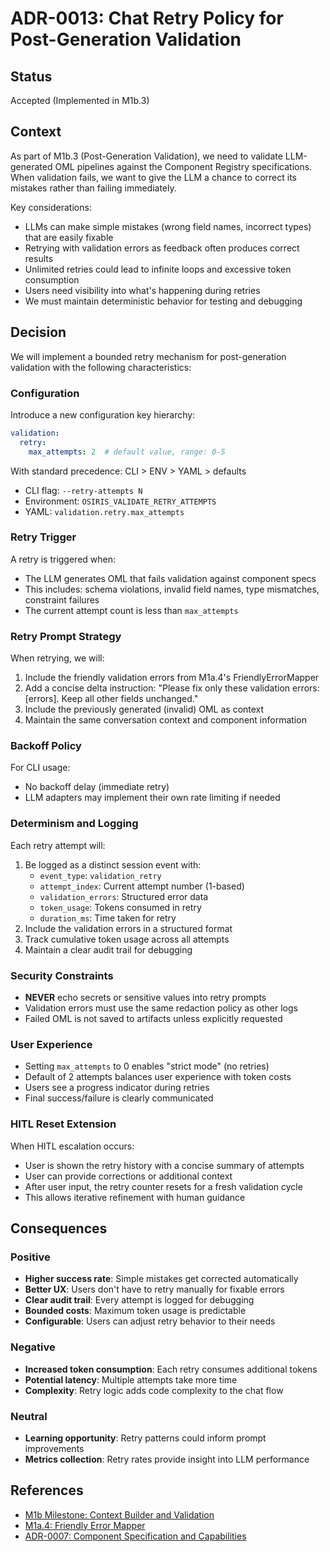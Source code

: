 # ADR-0013: Chat Retry Policy for Post-Generation Validation

## Status

Accepted (Implemented in M1b.3)

## Context

As part of M1b.3 (Post-Generation Validation), we need to validate LLM-generated OML pipelines against the Component Registry specifications. When validation fails, we want to give the LLM a chance to correct its mistakes rather than failing immediately.

Key considerations:
- LLMs can make simple mistakes (wrong field names, incorrect types) that are easily fixable
- Retrying with validation errors as feedback often produces correct results
- Unlimited retries could lead to infinite loops and excessive token consumption
- Users need visibility into what's happening during retries
- We must maintain deterministic behavior for testing and debugging

## Decision

We will implement a bounded retry mechanism for post-generation validation with the following characteristics:

### Configuration

Introduce a new configuration key hierarchy:
```yaml
validation:
  retry:
    max_attempts: 2  # default value, range: 0-5
```

With standard precedence: CLI > ENV > YAML > defaults
- CLI flag: `--retry-attempts N`
- Environment: `OSIRIS_VALIDATE_RETRY_ATTEMPTS`
- YAML: `validation.retry.max_attempts`

### Retry Trigger

A retry is triggered when:
- The LLM generates OML that fails validation against component specs
- This includes: schema violations, invalid field names, type mismatches, constraint failures
- The current attempt count is less than `max_attempts`

### Retry Prompt Strategy

When retrying, we will:
1. Include the friendly validation errors from M1a.4's FriendlyErrorMapper
2. Add a concise delta instruction: "Please fix only these validation errors: [errors]. Keep all other fields unchanged."
3. Include the previously generated (invalid) OML as context
4. Maintain the same conversation context and component information

### Backoff Policy

For CLI usage:
- No backoff delay (immediate retry)
- LLM adapters may implement their own rate limiting if needed

### Determinism and Logging

Each retry attempt will:
1. Be logged as a distinct session event with:
   - `event_type`: `validation_retry`
   - `attempt_index`: Current attempt number (1-based)
   - `validation_errors`: Structured error data
   - `token_usage`: Tokens consumed in retry
   - `duration_ms`: Time taken for retry
2. Include the validation errors in a structured format
3. Track cumulative token usage across all attempts
4. Maintain a clear audit trail for debugging

### Security Constraints

- **NEVER** echo secrets or sensitive values into retry prompts
- Validation errors must use the same redaction policy as other logs
- Failed OML is not saved to artifacts unless explicitly requested

### User Experience

- Setting `max_attempts` to 0 enables "strict mode" (no retries)
- Default of 2 attempts balances user experience with token costs
- Users see a progress indicator during retries
- Final success/failure is clearly communicated

### HITL Reset Extension

When HITL escalation occurs:
- User is shown the retry history with a concise summary of attempts
- User can provide corrections or additional context
- After user input, the retry counter resets for a fresh validation cycle
- This allows iterative refinement with human guidance

## Consequences

### Positive

- **Higher success rate**: Simple mistakes get corrected automatically
- **Better UX**: Users don't have to retry manually for fixable errors  
- **Clear audit trail**: Every attempt is logged for debugging
- **Bounded costs**: Maximum token usage is predictable
- **Configurable**: Users can adjust retry behavior to their needs

### Negative

- **Increased token consumption**: Each retry consumes additional tokens
- **Potential latency**: Multiple attempts take more time
- **Complexity**: Retry logic adds code complexity to the chat flow

### Neutral

- **Learning opportunity**: Retry patterns could inform prompt improvements
- **Metrics collection**: Retry rates provide insight into LLM performance

## References

- [M1b Milestone: Context Builder and Validation](../milestones/m1b-context-builder-and-validation.md)
- [M1a.4: Friendly Error Mapper](../milestones/m1a-component-registry.md)
- [ADR-0007: Component Specification and Capabilities](./0007-component-specification-and-capabilities.md)
